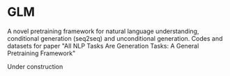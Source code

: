 # GLM
A novel pretraining framework for natural language understanding, conditional generation (seq2seq) and unconditional generation. Codes and datasets for paper "All NLP Tasks Are Generation Tasks: A General Pretraining Framework"

Under construction
